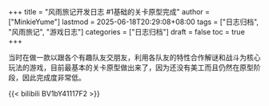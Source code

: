 +++
title = "风雨旅记开发日志 #1基础的关卡原型完成"
author = ["MinkieYume"]
lastmod = 2025-06-18T20:29:08+08:00
tags = ["日志归档", "风雨旅记", "游戏日志"]
categories = ["日志归档"]
draft = false
toc = true
+++

当时在做一款以跟各个有趣队友交朋友，利用各队友的特性合作解谜和战斗为核心玩法的游戏，目前最基本的关卡原型做出来了，因为还没有美工而且仍然在原型阶段，因此完成度非常低。

{{< bilibili BV1bY41117F2 >}}
